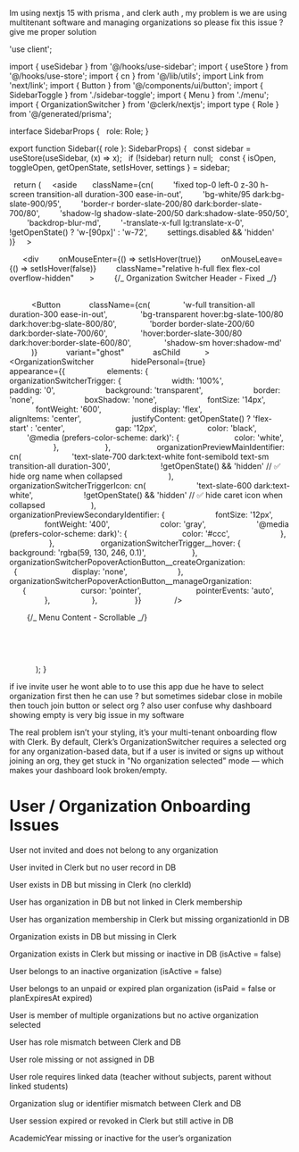 Im using nextjs 15 with prisma , and clerk auth , my problem is we are using multitenant software and managing organizations so please fix this issue ?give me proper solution

'use client';

import { useSidebar } from '@/hooks/use-sidebar';
import { useStore } from '@/hooks/use-store';
import { cn } from '@/lib/utils';
import Link from 'next/link';
import { Button } from '@/components/ui/button';
import { SidebarToggle } from './sidebar-toggle';
import { Menu } from './menu';
import { OrganizationSwitcher } from '@clerk/nextjs';
import type { Role } from '@/generated/prisma';

interface SidebarProps {
  role: Role;
}

export function Sidebar({ role }: SidebarProps) {
  const sidebar = useStore(useSidebar, (x) => x);
  if (!sidebar) return null;
  const { isOpen, toggleOpen, getOpenState, setIsHover, settings } = sidebar;

  return (
    <aside
      className={cn(
        'fixed top-0 left-0 z-30 h-screen transition-all duration-300 ease-in-out',
        'bg-white/95 dark:bg-slate-900/95',
        'border-r border-slate-200/80 dark:border-slate-700/80',
        'shadow-lg shadow-slate-200/50 dark:shadow-slate-950/50',
        'backdrop-blur-md',
        '-translate-x-full lg:translate-x-0',
        !getOpenState() ? 'w-[90px]' : 'w-72',
        settings.disabled && 'hidden'
      )}
    >
      <SidebarToggle isOpen={isOpen} setIsOpen={toggleOpen} />

      <div
        onMouseEnter={() => setIsHover(true)}
        onMouseLeave={() => setIsHover(false)}
        className="relative h-full flex flex-col overflow-hidden"
      >
        {/_ Organization Switcher Header - Fixed _/}
        <div className="flex-shrink-0 p-4 border-b border-slate-200/60 dark:border-slate-700/60">
          <Button
            className={cn(
              'w-full transition-all duration-300 ease-in-out',
              'bg-transparent hover:bg-slate-100/80 dark:hover:bg-slate-800/80',
              'border border-slate-200/60 dark:border-slate-700/60',
              'hover:border-slate-300/80 dark:hover:border-slate-600/80',
              'shadow-sm hover:shadow-md'
            )}
            variant="ghost"
            asChild
          >
            <Link href="/dashboard" className="flex items-center gap-3">
              <OrganizationSwitcher
                hidePersonal={true}
                appearance={{
                  elements: {
                    organizationSwitcherTrigger: {
                      width: '100%',
                      padding: '0',
                      background: 'transparent',
                      border: 'none',
                      boxShadow: 'none',
                      fontSize: '14px',
                      fontWeight: '600',
                      display: 'flex',
                      alignItems: 'center',
                      justifyContent: getOpenState() ? 'flex-start' : 'center',
                      gap: '12px',
                      color: 'black',
                      '@media (prefers-color-scheme: dark)': {
                        color: 'white',
                      },
                    },
                    organizationPreviewMainIdentifier: cn(
                      'text-slate-700 dark:text-white font-semibold text-sm transition-all duration-300',
                      !getOpenState() && 'hidden' // ✅ hide org name when collapsed
                    ),
                    organizationSwitcherTriggerIcon: cn(
                      'text-slate-600 dark:text-white',
                      !getOpenState() && 'hidden' // ✅ hide caret icon when collapsed
                    ),
                    organizationPreviewSecondaryIdentifier: {
                      fontSize: '12px',
                      fontWeight: '400',
                      color: 'gray',
                      '@media (prefers-color-scheme: dark)': {
                        color: '#ccc',
                      },
                    },
                    organizationSwitcherTrigger__hover: {
                      background: 'rgba(59, 130, 246, 0.1)',
                    },
                    organizationSwitcherPopoverActionButton__createOrganization:
                      {
                        display: 'none',
                      },
                    organizationSwitcherPopoverActionButton__manageOrganization:
                      {
                        cursor: 'pointer',
                        pointerEvents: 'auto',
                      },
                  },
                }}
              />
            </Link>
          </Button>
        </div>

        {/_ Menu Content - Scrollable _/}
        <div className="flex-1 overflow-hidden">
          <Menu isOpen={getOpenState()} role={role} />
        </div>
      </div>
    </aside>
  );
}

if ive invite user he wont able to to use this app due he have to select organization first then he can use ? but sometimes sidebar close in mobile then touch join button or select org ? also user confuse why dashboard showing empty is very big issue in my software

The real problem isn’t your <OrganizationSwitcher /> styling, it’s your multi-tenant onboarding flow with Clerk.
By default, Clerk’s OrganizationSwitcher requires a selected org for any organization-based data, but if a user is invited or signs up without joining an org, they get stuck in "No organization selected" mode — which makes your dashboard look broken/empty.

# User / Organization Onboarding Issues

User not invited and does not belong to any organization

User invited in Clerk but no user record in DB

User exists in DB but missing in Clerk (no clerkId)

User has organization in DB but not linked in Clerk membership

User has organization membership in Clerk but missing organizationId in DB

Organization exists in DB but missing in Clerk

Organization exists in Clerk but missing or inactive in DB (isActive = false)

User belongs to an inactive organization (isActive = false)

User belongs to an unpaid or expired plan organization (isPaid = false or planExpiresAt expired)

User is member of multiple organizations but no active organization selected

User has role mismatch between Clerk and DB

User role missing or not assigned in DB

User role requires linked data (teacher without subjects, parent without linked students)

Organization slug or identifier mismatch between Clerk and DB

User session expired or revoked in Clerk but still active in DB

AcademicYear missing or inactive for the user’s organization
